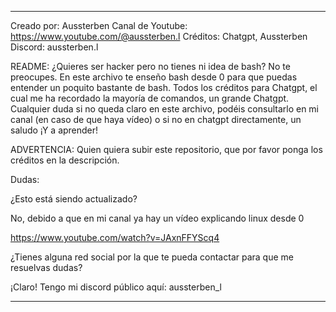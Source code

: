 ____________________________________

Creado por: Aussterben
Canal de Youtube: https://www.youtube.com/@aussterben.l
Créditos: Chatgpt, Aussterben
Discord: aussterben.l

README: ¿Quieres ser hacker pero no tienes ni idea de bash? No te preocupes. En este archivo te enseño bash desde 0 para que puedas entender un poquito bastante de bash.
Todos los créditos para Chatgpt, el cual me ha recordado la mayoría de comandos, un grande Chatgpt. Cualquier duda si no queda claro en este archivo, podéis consultarlo en mi canal
(en caso de que haya vídeo) o si no en chatgpt directamente, un saludo ¡Y a aprender!

ADVERTENCIA: Quien quiera subir este repositorio, que por favor ponga los créditos en la descripción.

Dudas: 

¿Esto está siendo actualizado?

No, debido a que en mi canal ya hay un vídeo explicando linux desde 0

https://www.youtube.com/watch?v=JAxnFFYScq4

¿Tienes alguna red social por la que te pueda contactar para que me resuelvas dudas?

¡Claro! Tengo mi discord público aquí: aussterben_l

____________________________________
